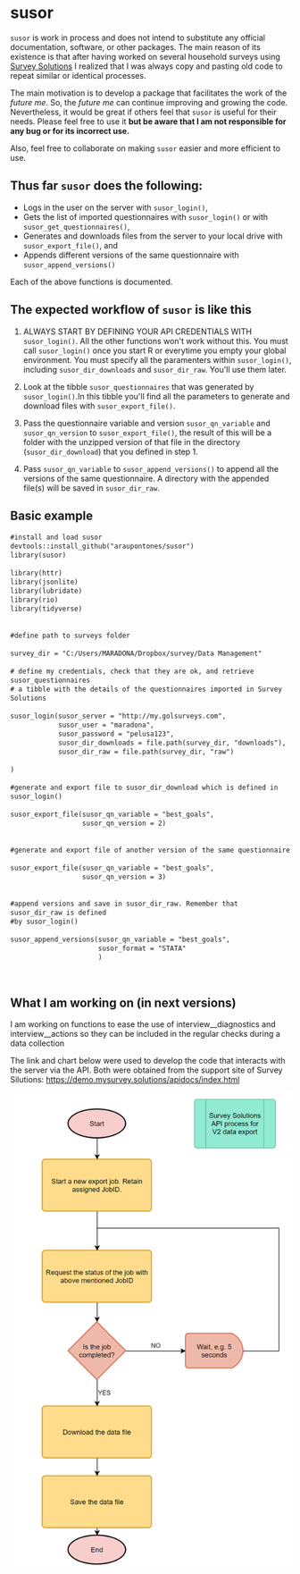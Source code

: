 # susor
`susor` is work in process and does not intend to substitute any official documentation, software, or other packages.
The main reason of its existence is that after having worked on several household surveys using
[Survey Solutions](https://mysurvey.solutions/en//api/survey-solutions-api/) I realized that I was always copy and pasting old code to repeat similar or identical processes. 

The main motivation is to develop a package that facilitates the work of the *future me*. So, the *future me* can continue improving and growing the code. Nevertheless, it would be great if others feel that `susor` is useful for their needs. Please feel free to use it **but be aware that I am not responsible for any bug or for its incorrect use.** 

Also, feel free to collaborate on making `susor` easier and more efficient to use.

## Thus far `susor` does the following:

* Logs in the user on the server with `susor_login()`,
* Gets the list of imported questionnaires with `susor_login()` or with `susor_get_questionnaires()`,
* Generates and downloads files from the server to your local drive with `susor_export_file()`, and
* Appends different versions of the same questionnaire with `susor_append_versions()`


Each of the above functions is documented. 


## The expected workflow of `susor` is like this

1. ALWAYS START BY DEFINING YOUR API CREDENTIALS WITH `susor_login()`. All the other functions won't work without this. You must call `susor_login()` once you start R or everytime you empty your global environment. You must specify all the paramenters within `susor_login()`, including `susor_dir_downloads` and `susor_dir_raw`. You'll use them later. 

2. Look at the tibble `susor_questionnaires` that was generated by `susor_login()`.In this tibble you'll find all the parameters to generate and download files with `susor_export_file()`.

3. Pass the questionnaire variable and version `susor_qn_variable` and `susor_qn_version` to `susor_export_file()`, the result of this will be a folder with the unzipped version of that file in the directory (`susor_dir_download`) that you defined in step 1.

4. Pass `susor_qn_variable` to `susor_append_versions()` to append all the versions of the same questionnaire.
A directory with the appended file(s) will be saved in `susor_dir_raw`.

## Basic example


```{r eval=FALSE}
#install and load susor
devtools::install_github("araupontones/susor")
library(susor)

library(httr)
library(jsonlite)
library(lubridate) 
library(rio) 
library(tidyverse)


#define path to surveys folder

survey_dir = "C:/Users/MARADONA/Dropbox/survey/Data Management"

# define my credentials, check that they are ok, and retrieve susor_questionnaires 
# a tibble with the details of the questionnaires imported in Survey Solutions

susor_login(susor_server = "http://my.golsurveys.com",
            susor_user = "maradona",
            susor_password = "pelusa123",
            susor_dir_downloads = file.path(survey_dir, "downloads"),
            susor_dir_raw = file.path(survey_dir, "raw")
                  
)

#generate and export file to susor_dir_download which is defined in susor_login()

susor_export_file(susor_qn_variable = "best_goals",
                  susor_qn_version = 2)


#generate and export file of another version of the same questionnaire

susor_export_file(susor_qn_variable = "best_goals",
                  susor_qn_version = 3)
                  

#append versions and save in susor_dir_raw. Remember that susor_dir_raw is defined
#by susor_login()

susor_append_versions(susor_qn_variable = "best_goals",
                      susor_format = "STATA"
                      )



```

## What I am working on (in next versions)

I am working on functions to ease the use of interview__diagnostics and interview__actions so they can be included in the regular checks during a data collection

The link and chart below were used to develop the code that interacts with the server via the API. Both were obtained from the support site of Survey Silutions:
https://demo.mysurvey.solutions/apidocs/index.html

![](https://raw.githubusercontent.com/araupontones/Survey_Solutions_download/main/API_flow.png)

